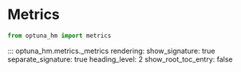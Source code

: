 # Metrics

```python
from optuna_hm import metrics
```

::: optuna_hm.metrics._metrics
    rendering:
      show_signature: true
      separate_signature: true
      heading_level: 2
      show_root_toc_entry: false
